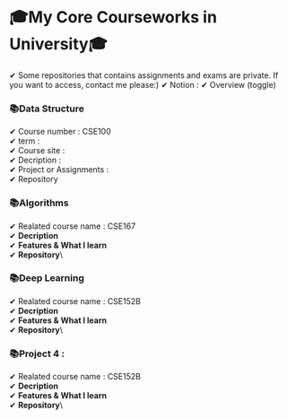 # 🎓My Core Courseworks in University🎓
✔︎ Some repositories that contains assignments and exams are private. If you want to access, contact me please:)
✔︎ Notion : 
✔︎ Overview (toggle)

### 📚Data Structure
✔︎ Course number : CSE100\
✔︎ term : \
✔︎ Course site : \
✔︎ Decription : \
✔︎ Project or Assignments : \
✔︎ Repository

### 📚Algorithms
✔︎ Realated course name : CSE167\
✔︎ **Decription**\
✔︎ **Features & What I learn**\
✔︎ **Repository**\

### 📚Deep Learning
✔︎ Realated course name : CSE152B\
✔︎ **Decription**\
✔︎ **Features & What I learn**\
✔︎ **Repository**\

### 📚Project 4 : 
✔︎ Realated course name : CSE152B\
✔︎ **Decription**\
✔︎ **Features & What I learn**\
✔︎ **Repository**\

